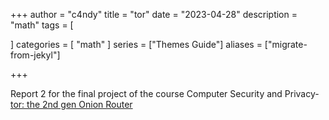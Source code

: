 +++
author = "c4ndy"
title = "tor"
date = "2023-04-28"
description = "math"
tags = [
    
    
]
categories = [
    "math"
]
series = ["Themes Guide"]
aliases = ["migrate-from-jekyl"]

+++

Report 2 for the final project of the course Computer Security and Privacy-
[tor: the 2nd gen Onion Router](/pdfs/TOR_milestone_2_before_presentation.pdf) 

